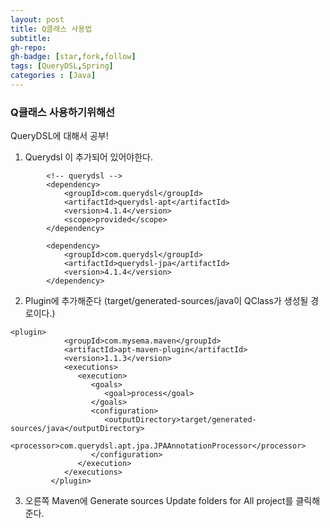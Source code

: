 ```yaml
---
layout: post
title: Q클래스 사용법
subtitle:
gh-repo:
gh-badge: [star,fork,follow]
tags: [QueryDSL,Spring]
categories : [Java]
---
```


### Q클래스 사용하기위해선
QueryDSL에 대해서 공부!  

1. Querydsl 이 추가되어 있어야한다.
~~~
        <!-- querydsl -->
        <dependency>
            <groupId>com.querydsl</groupId>
            <artifactId>querydsl-apt</artifactId>
            <version>4.1.4</version>
            <scope>provided</scope>
        </dependency>

        <dependency>
            <groupId>com.querydsl</groupId>
            <artifactId>querydsl-jpa</artifactId>
            <version>4.1.4</version>
        </dependency>
~~~

2. Plugin에 추가해준다 (<outputDirectory>target/generated-sources/java</outputDirectory>이 QClass가 생성될 경로이다.)
~~~
<plugin>
            <groupId>com.mysema.maven</groupId>
            <artifactId>apt-maven-plugin</artifactId>
            <version>1.1.3</version>
            <executions>
               <execution>
                  <goals>
                     <goal>process</goal>
                  </goals>
                  <configuration>
                     <outputDirectory>target/generated-sources/java</outputDirectory>
                     <processor>com.querydsl.apt.jpa.JPAAnnotationProcessor</processor>
                  </configuration>
               </execution>
            </executions>
         </plugin>

~~~

3. 오른쪽 Maven에 Generate sources Update folders for All project를 클릭해준다.